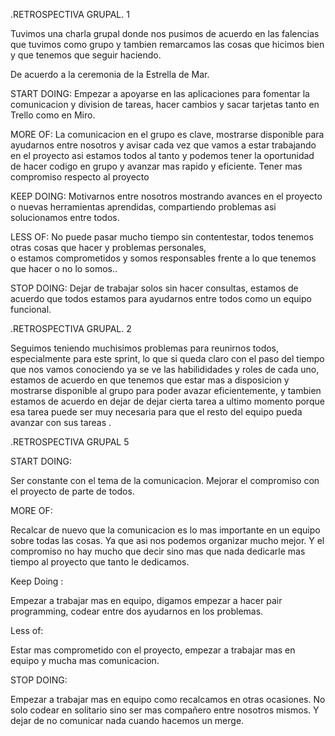 .RETROSPECTIVA GRUPAL. 1

Tuvimos una charla grupal donde nos pusimos de acuerdo en las falencias que tuvimos como grupo
y tambien remarcamos las cosas que hicimos bien y que tenemos que seguir haciendo.

De acuerdo a la ceremonia de la Estrella de Mar.

START DOING:
Empezar a apoyarse en las aplicaciones para fomentar la comunicacion y division de tareas, hacer cambios
y sacar tarjetas tanto en Trello como en Miro. 

MORE OF:
La comunicacion en el grupo es clave, mostrarse disponible para ayudarnos entre nosotros y avisar
cada vez que vamos a estar trabajando en el proyecto asi estamos todos al tanto y podemos tener la 
oportunidad de hacer codigo en grupo  y avanzar mas rapido y eficiente.
Tener mas compromiso respecto al proyecto

KEEP DOING:
Motivarnos entre nosotros mostrando avances en el proyecto o nuevas herramientas aprendidas, compartiendo
problemas asi solucionamos entre todos.

LESS OF:
No puede pasar mucho tiempo sin contentestar, todos tenemos otras cosas que hacer y problemas personales,  
o estamos comprometidos y somos responsables frente a lo que tenemos que hacer o no lo somos..

STOP DOING:
Dejar de trabajar solos sin hacer consultas, estamos de acuerdo que todos estamos para ayudarnos entre todos
como un equipo funcional.


.RETROSPECTIVA GRUPAL. 2

Seguimos teniendo muchisimos problemas para reunirnos todos, especialmente para este sprint, lo que si queda claro con el paso del tiempo que nos vamos conociendo ya se ve las habilididades y roles de cada uno, estamos de acuerdo en que tenemos que estar mas a disposicion y mostrarse disponible al grupo para poder avazar eficientemente, y tambien estamos de acuerdo en dejar de dejar cierta tarea a ultimo momento porque esa tarea puede ser muy necesaria para que el resto del equipo  pueda avanzar con sus tareas .

.RETROSPECTIVA GRUPAL 5

START DOING:

Ser constante con el tema de la comunicacion. Mejorar el compromiso con el proyecto de parte de todos.

MORE OF:

Recalcar de nuevo que la comunicacion es lo mas importante en un equipo sobre todas las cosas. Ya que asi nos podemos organizar mucho mejor.
Y el compromiso no hay mucho que decir sino mas que nada dedicarle mas tiempo al proyecto que tanto le dedicamos.

Keep Doing :

Empezar a trabajar mas en equipo, digamos empezar a hacer pair programming, codear entre dos ayudarnos en los problemas.

Less of:

Estar mas comprometido con el proyecto, empezar a trabajar mas en equipo y mucha mas comunicacion.

STOP DOING:

Empezar a trabajar mas en equipo como recalcamos en otras ocasiones. No solo codear en solitario sino ser mas compañero entre nosotros mismos. Y dejar de no comunicar nada cuando hacemos un merge.






